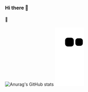 ### Hi there 👋

#### 👯

<!--
**kkm5291/kkm5291** is a ✨ _special_ ✨ repository because its `README.md` (this file) appears on your GitHub profile.

Here are some ideas to get you started:

- 🔭 I’m currently working on ...
- 🌱 I’m currently learning ...
.
- 🤔 I’m looking for help with ...
- 💬 Ask me about ...
- 📫 How to reach me: ...
- 😄 Pronouns: ...
- ⚡ Fun fact: ...
-->


![Anurag's GitHub stats](https://github-readme-stats.vercel.app/api?username=kkm5291&show_icons=true&theme=radical)
![snake gif](https://github.com/kkm5291/kkm5291/blob/output/github-contribution-grid-snake.svg)
